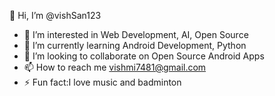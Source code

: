 👋 Hi, I’m @vishSan123

- 👀 I’m interested in Web Development, AI, Open Source
- 🌱 I’m currently learning Android Development, Python
- 💞️ I’m looking to collaborate on Open Source Android Apps
- 📫 How to reach me vishmi7481@gmail.com
- ⚡ Fun fact:I love music and badminton

















